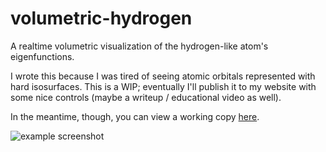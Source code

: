 # volumetric-hydrogen
A realtime volumetric visualization of the hydrogen-like atom's eigenfunctions.

I wrote this because I was tired of seeing atomic orbitals represented with hard isosurfaces.
This is a WIP; eventually I'll publish it to my website with some nice controls (maybe a writeup / educational video as well).

In the meantime, though, you can view a working copy [here](https://www.shadertoy.com/view/cdSSDw).

![example screenshot](n5_l2_m3.png)
